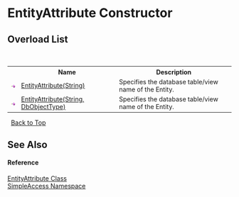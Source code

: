 # EntityAttribute Constructor 
 


## Overload List
&nbsp;<table><tr><th></th><th>Name</th><th>Description</th></tr><tr><td>![Public method](media/pubmethod.gif "Public method")</td><td><a href="fbfbf3f0-60eb-3f39-f8f1-d9727cdec397">EntityAttribute(String)</a></td><td>
Specifies the database table/view name of the Entity.</td></tr><tr><td>![Public method](media/pubmethod.gif "Public method")</td><td><a href="957928ef-bad6-89c3-a1d4-0046e98e86d4">EntityAttribute(String, DbObjectType)</a></td><td>
Specifies the database table/view name of the Entity.</td></tr></table>&nbsp;
<a href="#entityattribute-constructor">Back to Top</a>

## See Also


#### Reference
<a href="f2f90d8d-efcb-ce9e-c7f6-51b29330a0f9">EntityAttribute Class</a><br /><a href="5b81da8e-9a02-e6f3-6346-ccc62ec531d3">SimpleAccess Namespace</a><br />